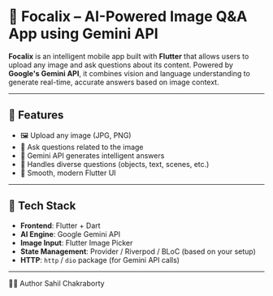 # 🧠 Focalix – AI-Powered Image Q&A App using Gemini API

**Focalix** is an intelligent mobile app built with **Flutter** that allows users to upload any image and ask questions about its content. Powered by **Google's Gemini API**, it combines vision and language understanding to generate real-time, accurate answers based on image context.

---

## 📱 Features

- 🖼 Upload any image (JPG, PNG)
- 🤖 Ask questions related to the image
- 💬 Gemini API generates intelligent answers
- 🧠 Handles diverse questions (objects, text, scenes, etc.)
- 🎨 Smooth, modern Flutter UI

---

## 🚀 Tech Stack

- **Frontend**: Flutter + Dart  
- **AI Engine**: Google Gemini API  
- **Image Input**: Flutter Image Picker  
- **State Management**: Provider / Riverpod / BLoC (based on your setup)  
- **HTTP**: `http` / `dio` package (for Gemini API calls)  

---
👨‍💻 Author
Sahil Chakraborty


